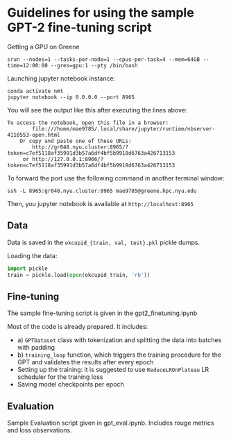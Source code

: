 # Guidelines for using the sample GPT-2 fine-tuning script

Getting a GPU on Greene

`srun --nodes=1 --tasks-per-node=1 --cpus-per-task=4 --mem=64GB --time=12:00:00 --gres=gpu:1 --pty /bin/bash`



Launching jupyter notebook instance:

```
conda activate nmt
jupyter notebook --ip 0.0.0.0 --port 8965
```



You will see the output like this after executing the lines above:

```
To access the notebook, open this file in a browser:
        file:///home/mae9785/.local/share/jupyter/runtime/nbserver-4110553-open.html
    Or copy and paste one of these URLs:
        http://gr048.nyu.cluster:8965/?token=c7ef5118af35991d3b57a6df4bf5b9918d6763a426713153
     or http://127.0.0.1:8966/?token=c7ef5118af35991d3b57a6df4bf5b9918d6763a426713153
```



To forward the port use the following command in another terminal window:

`ssh -L 8965:gr048.nyu.cluster:8965 mae9785@greene.hpc.nyu.edu`



Then, you jupyter notebook is available at `http://localhost:8965`



## Data

Data is saved in the `okcupid_{train, val, test}.pkl` pickle dumps. 

Loading the data:

```python
import pickle
train = pickle.load(open(okcupid_train, 'rb'))
```



## Fine-tuning

The sample fine-tuning script is given in the gpt2_finetuning.ipynb

Most of the code is already prepared. It includes: 

* a) `GPTDataset` class with tokenization and splitting the data into batches with padding
* b) `training_loop` function, which triggers the training procedure for the GPT and validates the results after every epoch
* Setting up the training: it is suggested to use `ReduceLROnPlateau` LR scheduler for the training loss
* Saving model checkpoints per epoch


## Evaluation
Sample Evaluation script given in gpt_eval.ipynb. Includes rouge metrics and loss observations.


